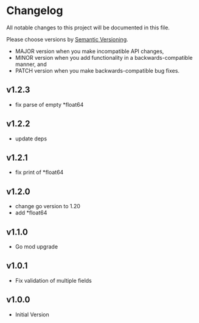 # Changelog

All notable changes to this project will be documented in this file.

Please choose versions by [Semantic Versioning](http://semver.org/).

* MAJOR version when you make incompatible API changes,
* MINOR version when you add functionality in a backwards-compatible manner, and
* PATCH version when you make backwards-compatible bug fixes.
        
## v1.2.3

- fix parse of empty *float64

## v1.2.2

- update deps

## v1.2.1

- fix print of *float64

## v1.2.0

- change go version to 1.20
- add *float64

## v1.1.0

- Go mod upgrade

## v1.0.1

- Fix validation of multiple fields

## v1.0.0

- Initial Version
